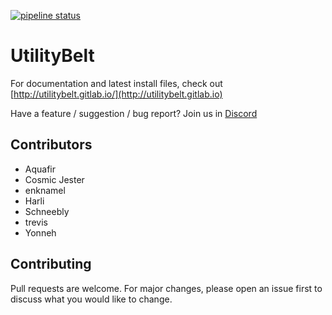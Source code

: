 
[![pipeline status](https://gitlab.com/utilitybelt/utilitybelt.gitlab.io/badges/master/pipeline.svg)](https://gitlab.com/utilitybelt/utilitybelt.gitlab.io/commits/master)

# UtilityBelt
For documentation and latest install files, check out [http://utilitybelt.gitlab.io/](http://utilitybelt.gitlab.io)

Have a feature / suggestion / bug report? Join us in [Discord](https://discord.gg/c75pPaz)

## Contributors
* Aquafir
* Cosmic Jester
* enknamel
* Harli
* Schneebly
* trevis
* Yonneh

## Contributing
Pull requests are welcome. For major changes, please open an issue first to discuss what you would like to change.